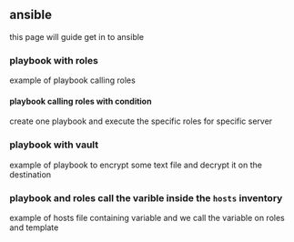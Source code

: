 ## ansible
this page will guide get in to ansible
### playbook with roles
example of playbook calling roles
#### playbook calling roles with condition 
create one playbook and execute the specific roles for specific server 
### playbook with vault 
example of playbook to encrypt some text file and decrypt it on the destination 
### playbook and roles call the varible inside the `hosts` inventory 
example of hosts file containing variable and we call the variable on roles and template
